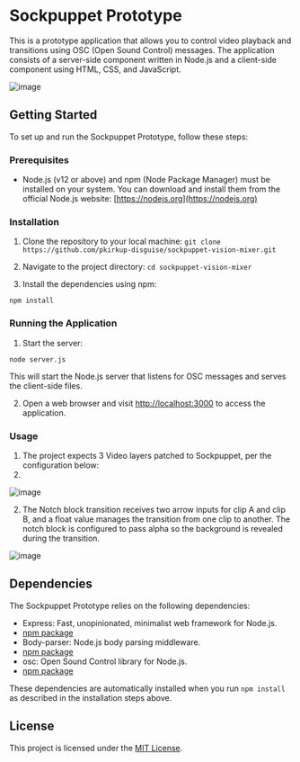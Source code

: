 # Sockpuppet Prototype

This is a prototype application that allows you to control video playback and transitions using OSC (Open Sound Control) messages. The application consists of a server-side component written in Node.js and a client-side component using HTML, CSS, and JavaScript.

![image](https://github.com/pkirkup-disguise/sockpuppet-vision-mixer/assets/71440017/31c3944b-fc05-43d2-bd24-dcb9cfd4e692)


## Getting Started

To set up and run the Sockpuppet Prototype, follow these steps:

### Prerequisites

- Node.js (v12 or above) and npm (Node Package Manager) must be installed on your system. You can download and install them from the official Node.js website: [https://nodejs.org](https://nodejs.org)

### Installation

1. Clone the repository to your local machine:
`git clone https://github.com/pkirkup-disguise/sockpuppet-vision-mixer.git`


2. Navigate to the project directory:
`cd sockpuppet-vision-mixer`

3. Install the dependencies using npm:

`npm install`


### Running the Application

1. Start the server:

`node server.js`

This will start the Node.js server that listens for OSC messages and serves the client-side files.

2. Open a web browser and visit [http://localhost:3000](http://localhost:3000) to access the application.


### Usage 

1. The project expects 3 Video layers patched to Sockpuppet, per the configuration below:
2. 
![image](https://github.com/pkirkup-disguise/sockpuppet-vision-mixer/assets/71440017/6872158f-a13f-4beb-b1bd-6cbaf9243bf7)

2. The Notch block transition receives two arrow inputs for clip A and clip B, and a float value manages the transition from one clip to another. The notch block is configured to pass alpha so the background is revealed during the transition.

![image](https://github.com/pkirkup-disguise/sockpuppet-vision-mixer/assets/71440017/6de423ce-f1f0-44d8-b51d-cbab08661d19)


## Dependencies

The Sockpuppet Prototype relies on the following dependencies:

- Express: Fast, unopinionated, minimalist web framework for Node.js.
- [npm package](https://www.npmjs.com/package/express)
- Body-parser: Node.js body parsing middleware.
- [npm package](https://www.npmjs.com/package/body-parser)
- osc: Open Sound Control library for Node.js.
- [npm package](https://www.npmjs.com/package/osc)

These dependencies are automatically installed when you run `npm install` as described in the installation steps above.

## License

This project is licensed under the [MIT License](LICENSE).
